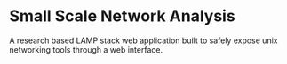 # Small Scale Network Analysis

A research based LAMP stack web application built to safely expose unix networking tools through a web interface.
